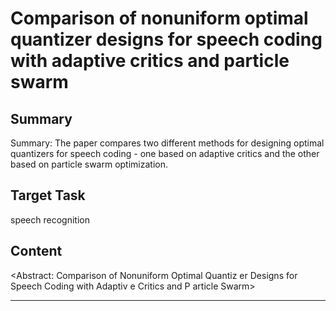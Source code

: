 # Comparison of nonuniform optimal quantizer designs for speech coding with adaptive critics and particle swarm

## Summary

Summary: The paper compares two different methods for designing optimal quantizers for speech coding - one based on adaptive critics and the other based on particle swarm optimization.


## Target Task

speech recognition

## Content

<Abstract: Comparison of Nonuniform Optimal Quantiz er Designs for Speech Coding with Adaptiv e Critics and P article Swarm>



---

